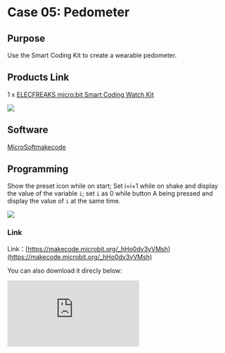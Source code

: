 ﻿# Case 05: Pedometer

## Purpose

 Use the Smart Coding Kit to create a wearable pedometer.

## Products Link

 1 x [ELECFREAKS micro:bit Smart Coding Watch Kit](https://www.elecfreaks.com/micro-bit-smart-coding-kit.html)


![](https://wiki-media-ef.oss-cn-hongkong.aliyuncs.com//images/smart_coding_kit_case_05_01.png)


## Software

[MicroSoftmakecode](https://makecode.microbit.org/#)

## Programming


 Show the preset icon while on start; Set i=i+1 while on shake and display the value of the variable `i`; set `i` as 0 while button A being pressed and display the value of `i` at the same time.



![](https://wiki-media-ef.oss-cn-hongkong.aliyuncs.com//images/smart_coding_kit_case_05_02.png)



### Link
 Link：[https://makecode.microbit.org/_hHo0dv3yVMsh](https://makecode.microbit.org/_hHo0dv3yVMsh)

 You can also download it direcly below:

<div
    style={{
        position: 'relative',
        paddingBottom: '60%',
        overflow: 'hidden',
    }}
>
    <iframe
        src="https://makecode.microbit.org/_hHo0dv3yVMsh"
        frameborder="0"
        sandbox="allow-popups allow-forms allow-scripts allow-same-origin"
        style={{
            position: 'absolute',
            width: '100%',
            height: '100%',
        }}
    />
</div>


## Result


While detecting the shake, the displaying number will add up 1 automatically for each time being detected,  and the value will be back to 0 once button A being pressed.





## Exploration




## FAQ




## Relevant File
